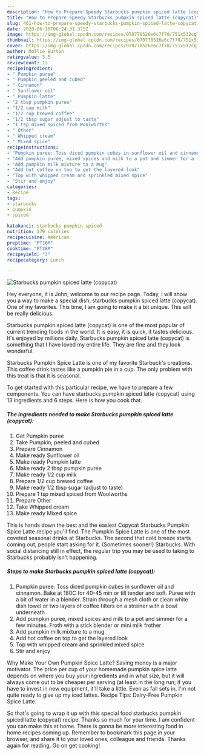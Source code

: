 ```yaml
---
description: "How to Prepare Speedy Starbucks pumpkin spiced latte (copycat)"
title: "How to Prepare Speedy Starbucks pumpkin spiced latte (copycat)"
slug: 461-how-to-prepare-speedy-starbucks-pumpkin-spiced-latte-copycat
date: 2020-06-16T06:24:31.375Z
image: https://img-global.cpcdn.com/recipes/070770526e6c7f70/751x532cq70/starbucks-pumpkin-spiced-latte-copycat-recipe-main-photo.jpg
thumbnail: https://img-global.cpcdn.com/recipes/070770526e6c7f70/751x532cq70/starbucks-pumpkin-spiced-latte-copycat-recipe-main-photo.jpg
cover: https://img-global.cpcdn.com/recipes/070770526e6c7f70/751x532cq70/starbucks-pumpkin-spiced-latte-copycat-recipe-main-photo.jpg
author: Mollie Burton
ratingvalue: 3.5
reviewcount: 13
recipeingredient:
- " Pumpkin puree"
- " Pumpkin peeled and cubed"
- " Cinnamon"
- " Sunflower oil"
- " Pumpkin latte"
- "2 tbsp pumpkin puree"
- "1/2 cup milk"
- "1/2 cup brewed coffee"
- "1/2 tbsp sugar adjust to taste"
- "1 tsp mixed spiced from Woolworths"
- " Other"
- " Whipped cream"
- " Mixed spice"
recipeinstructions:
- "Pumpkin puree: Toss diced pumpkin cubes in sunflower oil and cinnamon. Bake at 180C for 40-45 min or till tender and soft. Puree with a bit of water in a blender. Strain through a mesh cloth or clean white dish towel or two layers of coffee filters on a strainer with a bowl underneath"
- "Add pumpkin puree, mixed spices and milk to a pot and simmer for a few minutes. Froth with a stick blender or mini milk frother"
- "Add pumpkin milk mixture to a mug"
- "Add hot coffee on top to get the layered look"
- "Top with whipped cream and sprinkled mixed spice"
- "Stir and enjoy"
categories:
- Recipe
tags:
- starbucks
- pumpkin
- spiced

katakunci: starbucks pumpkin spiced 
nutrition: 179 calories
recipecuisine: American
preptime: "PT16M"
cooktime: "PT38M"
recipeyield: "3"
recipecategory: Lunch

---
```



![Starbucks pumpkin spiced latte (copycat)](https://img-global.cpcdn.com/recipes/070770526e6c7f70/751x532cq70/starbucks-pumpkin-spiced-latte-copycat-recipe-main-photo.jpg)

Hey everyone, it is John, welcome to our recipe page. Today, I will show you a way to make a special dish, starbucks pumpkin spiced latte (copycat). One of my favorites. This time, I am going to make it a bit unique. This will be really delicious.

Starbucks pumpkin spiced latte (copycat) is one of the most popular of current trending foods in the world. It is easy, it is quick, it tastes delicious. It's enjoyed by millions daily. Starbucks pumpkin spiced latte (copycat) is something that I have loved my entire life. They are fine and they look wonderful.

Starbucks Pumpkin Spice Latte is one of my favorite Starbuck&#39;s creations. This coffee drink tastes like a pumpkin pie in a cup. The only problem with this treat is that it is seasonal.


To get started with this particular recipe, we have to prepare a few components. You can have starbucks pumpkin spiced latte (copycat) using 13 ingredients and 6 steps. Here is how you cook that.

<!--inarticleads1-->

##### The ingredients needed to make Starbucks pumpkin spiced latte (copycat):

1. Get  Pumpkin puree
1. Take  Pumpkin, peeled and cubed
1. Prepare  Cinnamon
1. Make ready  Sunflower oil
1. Make ready  Pumpkin latte
1. Make ready 2 tbsp pumpkin puree
1. Make ready 1/2 cup milk
1. Prepare 1/2 cup brewed coffee
1. Make ready 1/2 tbsp sugar (adjust to taste)
1. Prepare 1 tsp mixed spiced from Woolworths
1. Prepare  Other
1. Take  Whipped cream
1. Make ready  Mixed spice


This is hands down the best and the easiest Copycat Starbucks Pumpkin Spice Latte recipe you&#39;ll find. The Pumpkin Spice Latte is one of the most coveted seasonal drinks at Starbucks. The second that cold breeze starts coming out, people start asking for it. (Sometimes sooner!) Starbucks. With social distancing still in effect, the regular trip you may be used to taking to Starbucks probably isn&#39;t happening. 

<!--inarticleads2-->

##### Steps to make Starbucks pumpkin spiced latte (copycat):

1. Pumpkin puree: Toss diced pumpkin cubes in sunflower oil and cinnamon. Bake at 180C for 40-45 min or till tender and soft. Puree with a bit of water in a blender. Strain through a mesh cloth or clean white dish towel or two layers of coffee filters on a strainer with a bowl underneath
1. Add pumpkin puree, mixed spices and milk to a pot and simmer for a few minutes. Froth with a stick blender or mini milk frother
1. Add pumpkin milk mixture to a mug
1. Add hot coffee on top to get the layered look
1. Top with whipped cream and sprinkled mixed spice
1. Stir and enjoy


Why Make Your Own Pumpkin Spice Latte? Saving money is a major motivator. The price per cup of your homemade pumpkin spice latte depends on where you buy your ingredients and in what size, but it will always come out to be cheaper per serving (at least in the long run; if you have to invest in new equipment, it&#39;ll take a little. Even as fall sets in, I&#39;m not quite ready to give up my iced lattes. Recipe Tips: Dairy-Free Pumpkin Spice Latte. 

So that's going to wrap it up with this special food starbucks pumpkin spiced latte (copycat) recipe. Thanks so much for your time. I am confident you can make this at home. There is gonna be more interesting food in home recipes coming up. Remember to bookmark this page in your browser, and share it to your loved ones, colleague and friends. Thanks again for reading. Go on get cooking!
